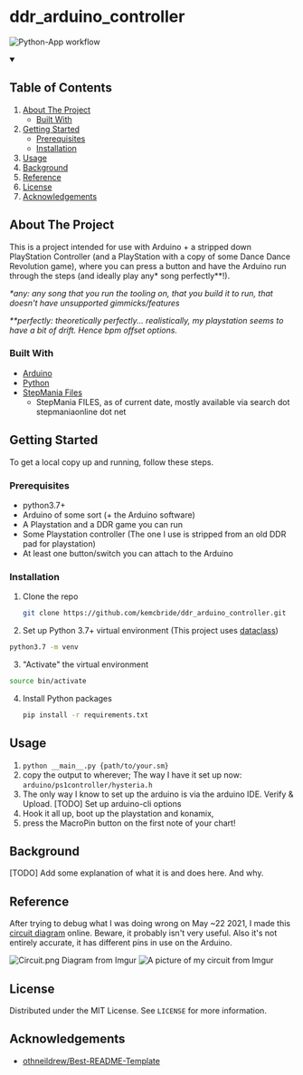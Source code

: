 # ddr_arduino_controller

![Python-App workflow](https://github.com/kemcbride/ddr_arduino_controller/actions/workflows/python-app.yml/badge.svg)


<!-- TABLE OF CONTENTS -->
<details open="open">
  <summary><h2>Table of Contents</h2></summary>
  <ol>
    <li>
      <a href="#about-the-project">About The Project</a>
      <ul>
        <li><a href="#built-with">Built With</a></li>
      </ul>
    </li>
    <li>
      <a href="#getting-started">Getting Started</a>
      <ul>
        <li><a href="#prerequisites">Prerequisites</a></li>
        <li><a href="#installation">Installation</a></li>
      </ul>
    </li>
    <li><a href="#usage">Usage</a></li>
        <li><a href="#background">Background</a></li>
    <li><a href="#reference">Reference</a></li>
    <li><a href="#license">License</a></li>
    <li><a href="#acknowledgements">Acknowledgements</a></li>
  </ol>
</details>



<!-- ABOUT THE PROJECT -->
## About The Project

This is a project intended for use with Arduino + a stripped down PlayStation Controller (and a PlayStation with a copy of some Dance Dance Revolution game), where you can press a button and have the Arduino run through the steps (and ideally play any* song perfectly**!).

_\*any: any song that you run the tooling on, that you build it to run, that doesn't have unsupported gimmicks/features_

_\*\*perfectly: theoretically perfectly... realistically, my playstation seems to have a bit of drift. Hence bpm offset options._


### Built With

* [Arduino](https://www.arduino.cc/)
* [Python](https://www.python.org/)
* [StepMania Files](https://www.stepmania.com/)
  * StepMania FILES, as of current date, mostly available via search dot stepmaniaonline dot net

<!-- GETTING STARTED -->
## Getting Started

To get a local copy up and running, follow these steps.

### Prerequisites

* python3.7+
* Arduino of some sort (+ the Arduino software)
* A Playstation and a DDR game you can run
* Some Playstation controller (The one I use is stripped from an old DDR pad for playstation)
* At least one button/switch you can attach to the Arduino


### Installation

1. Clone the repo
   ```sh
   git clone https://github.com/kemcbride/ddr_arduino_controller.git
   ```
2. Set up Python 3.7+ virtual environment (This project uses [dataclass](https://docs.python.org/3/library/dataclasses.html))
  ```sh
  python3.7 -m venv 
  ```
3. "Activate" the virtual environment
  ```sh
  source bin/activate
  ```
4. Install Python packages
   ```sh
   pip install -r requirements.txt
   ```

<!-- USAGE EXAMPLES -->
## Usage

1. `python __main__.py {path/to/your.sm}`
2. copy the output to wherever; The way I have it set up now: `arduino/ps1controller/hysteria.h`
3. The only way I know to set up the arduino is via the arduino IDE. Verify & Upload. [TODO] Set up arduino-cli options
4. Hook it all up, boot up the playstation and konamix,
5. press the MacroPin button on the first note of your chart!


## Background
[TODO] Add some explanation of what it is and does here. And why.

## Reference

After trying to debug what I was doing wrong on May ~22 2021, I made this [circuit diagram](https://crcit.net/c/b473b849964645f9a8e5d0a5cde722ab) online. Beware, it probably isn't very useful. Also it's not entirely accurate, it has different pins in use on the Arduino.

![Circuit.png Diagram from Imgur](https://i.imgur.com/XyPsRPC.png)
![A picture of my circuit from Imgur](https://i.imgur.com/y0jQQtO.jpg)



<!-- LICENSE -->
## License

Distributed under the MIT License. See `LICENSE` for more information.


<!-- ACKNOWLEDGEMENTS -->
## Acknowledgements

* [othneildrew/Best-README-Template](https://github.com/othneildrew/Best-README-Template)
